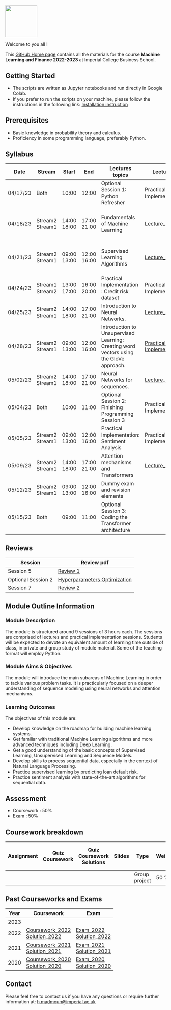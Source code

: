 <img src="https://drive.google.com/uc?export=view&id=1gmxxmwCR1WXK0IYtNqvE4QXFleznWqQO" height="100"/>

Welcome to you all !

This [GitHub Home page](https://hm-ai.github.io/MLF/) contains all the materials for the course **Machine Learning and Finance 2022-2023** at Imperial College Business School.


## Getting Started
* The scripts are written as Jupyter notebooks and run directly in Google Colab.
* If you prefer to run the scripts on your machine, please follow the instructions in the following link: [Installation instruction](https://colab.research.google.com/drive/1pRlyGPBJhizXXcSRxITIgCI8MQxS34Vp?usp=sharing)


## Prerequisites
* Basic knowledge in probability theory and calculus.
* Proficiency in some programming language, preferably Python. 


## Syllabus 

| Date     | Stream             | Start          | End            | Lectures topics                                                                        | Lectures                                                          | Quiz                                                                                                                                                                                                                                                                                                                                                                                             | Quiz Solution                                                                                                                                                                                                                                                                                                                                                                                                | Programming Session                                                                                                                                                                                                                           | Optional Reading                                                                                          |
|----------|--------------------|----------------|----------------|----------------------------------------------------------------------------------------|-------------------------------------------------------------------|--------------------------------------------------------------------------------------------------------------------------------------------------------------------------------------------------------------------------------------------------------------------------------------------------------------------------------------------------------------------------------------------------|--------------------------------------------------------------------------------------------------------------------------------------------------------------------------------------------------------------------------------------------------------------------------------------------------------------------------------------------------------------------------------------------------------------|-----------------------------------------------------------------------------------------------------------------------------------------------------------------------------------------------------------------------------------------------|-----------------------------------------------------------------------------------------------------------|
| 04/17/23 | Both               | 10:00          | 12:00          | Optional Session 1: Python Refresher                                                   | Practical Implementation                                          | No quiz                                                                                                                                                                                                                                                                                                                                                                                          | No quiz                                                                                                                                                                                                                                                                                                                                                                                                      | [Code_Python](https://colab.research.google.com/drive/1Yf4tDdt5LnaZD153QPS5gs4Q0ypyO_ha?usp=sharing)  <br/> [Solution_Python](https://colab.research.google.com/drive/1xE2z5OAUgbkNcplIaAq4O5m0vbM6vJpv?usp=sharing)                          |                                                                                                           |
| 04/18/23 | Stream2<br>Stream1 | 14:00<br>18:00 | 17:00<br>21:00 | Fundamentals of Machine Learning                                                       | [Lecture_1](Lectures/Lecture_1.pdf "Lecture1 PDF")                | [Background](https://forms.gle/2wwJ5n5QKjBa98zk8) <br/> [Slide8](https://forms.gle/tKwki7u2reQKDWAY8) <br/> [Slide23](https://forms.gle/g7KNsfnB8PMaxGtC7)  <br/>    [Quiz1 link](https://forms.gle/pJbzkC8J87QBLJFHA) <br/>   [Quiz1 pdf](Quiz/Quiz1.pdf "Quiz1 PDF")                                                                                                                           | [Quiz1_Solution](Quiz_Solution/Quiz1_Solution.pdf "Quiz1 PDF")                                                                                                                                                                                                                                                                                                                                               | [Programming_Session_1](https://colab.research.google.com/drive/1PDk72xnA9aXKJc1QB80iK7KkrPIl1jzh?usp=sharing)<br/> [Solution_Programming_Session_1](https://colab.research.google.com/drive/13gJd7uJeJgFDoF-pKRLWzo8A-9XsIRrO?usp=sharing)   | [Optional_reading](https://colab.research.google.com/drive/1EdiRTLSEjJrZY4xUAklD5UYXncXddte_?usp=sharing) |
| 04/21/23 | Stream2<br>Stream1 | 09:00<br>13:00 | 12:00<br>16:00 | Supervised Learning Algorithms                                                         | [Lecture_2](Lectures/Lecture_2.pdf "Lecture2 PDF")                | [Slide30](https://forms.gle/XJBMjz4cd9jM5zGn7) <br/> [Slide41](https://forms.gle/F6Hb9J7ip1LDbmHC6) <br/> [Slide47](https://forms.gle/3JX1A2VKEMLkq5778)  <br/>    [Quiz2 link](https://forms.gle/9ReitXQfLrgWpMcW8)  <br/>   [Quiz2 pdf](Quiz/Quiz2.pdf "Quiz2 PDF")                                                                                                                            | [Quiz2_Solution](Quiz_Solution/Quiz2_Solution.pdf "Quiz2 PDF")                                                                                                                                                                                                                                                                                                                                               | [Programming_Session_2](https://colab.research.google.com/drive/1kutJ21bQ5N-vkiCnaqVSPgFIrVxuakoy?usp=sharing) <br/> [Solution_Programming_Session_2](https://colab.research.google.com/drive/1RDgz0UEYcn1Z_oHv1_uTmMSii9yGo8hr?usp=sharing)  |                                                                                                           |
| 04/24/23 | Stream1<br>Stream2 | 13:00<br>17:00 | 16:00<br>20:00 | Practical Implementation : Credit risk dataset                                         | Practical Implementation                                          | [Correct_Section](https://forms.gle/oLMnHpT55A5Abqng7) <br/> [Poll](https://forms.gle/BydDsBmkwGhvj9Ho7)                                                                                                                                                                                                                                                                                         | No quiz                                                                                                                                                                                                                                                                                                                                                                                                      | [Programming_Session_3](https://colab.research.google.com/drive/15YExFNEfuDHNko09eEeVruE9el_Tnj2_?usp=sharing) <br/> [Solution_Programming_Session_3](https://colab.research.google.com/drive/1UZDULRgUxqbkjSo-ZGJn15_URwRQDKVX?usp=sharing)  |                                                                                                           |
| 04/25/23 | Stream2<br>Stream1 | 14:00<br>18:00 | 17:00<br>21:00 | Introduction to Neural Networks.                                                       | [Lecture_4](Lectures/Lecture_4.pdf "Lecture4 PDF")                | [Quiz4 link](https://forms.gle/5rxPA9sA6VqfbPaN7)  <br/>   [Quiz4 pdf](Quiz/Quiz4.pdf "Quiz4 PDF")                                                                                                                                                                                                                                                                                               | [Quiz4_Solution](Quiz_Solution/Quiz4_Solution.pdf "Quiz4 PDF")                                                                                                                                                                                                                                                                                                                                               | [Programming_Session_4](https://colab.research.google.com/drive/1eSdLXq0NoOEOFjyevxqW9veDmMc8wtDV?usp=sharing)  <br/> [Solution_Programming_Session_4](https://colab.research.google.com/drive/1sT1P31eNpDbZ52hKgCQk2Xt8yOr322ky?usp=sharing) | [Optional_reading](https://colab.research.google.com/drive/1yjD2Ju2Lj3T9NrOLbNYXL983j4tK34jG?usp=sharing) |
| 04/28/23 | Stream2<br>Stream1 | 09:00<br>13:00 | 12:00<br>16:00 | Introduction to Unsupervised Learning: Creating word vectors using the GloVe approach. | [Practical Implementation](Lectures/Lecture_5.pdf "Lecture5 PDF") | [Introduction](https://jamboard.google.com/d/1oDEg_iTMn5aGs-QqScNArBYm-HVFY-QHbK5FPo_TRpI/edit?usp=sharing) <br/>  [GloVe_Quiz](https://forms.gle/WECyPUZMGaJ3FW2v5)   <br/> [Word2vec_Preprocessing](https://forms.gle/1LQNcBryHh3jTdmG7)   <br/> [Word2vec_Creating_Training_Data](https://forms.gle/3CMuRzNpyfk11Jwb6) <br/> [Word2vec_Training_process](https://forms.gle/JtwdZyrBCf7ZEL7u8) | [GloVe_Quiz_Solution](Quiz_Solution/Quiz5_0_GloVe_Solution.pdf) <br/> [Word2vec_Preprocessing_Solution](Quiz_Solution/Quiz5_1_Word2vec_Preprocessing_Solution.pdf) <br/> [Word2vec_Creating_Training_Data_Solution](Quiz_Solution/Quiz5_2_Word2vec_Creating_Training_Data_Solution.pdf)    <br/> [Word2vec_Training_process_Solution](Quiz_Solution/Quiz5_3_Word2vec_Training_process_Solution_Solution.pdf) | [Programming_Session_5](https://colab.research.google.com/drive/1bL88MSsdLEdq-Qon72jkwwdvH-lXr8kJ?usp=sharing) <br/>  [Solution_Programming_Session_5](https://colab.research.google.com/drive/1pKn7vDbLClGk9MSNWd8bh72S9piDIJiL?usp=sharing) | [Optional_reading](https://colab.research.google.com/drive/1ZGp7L6UyNPFXhcmXNtkDWgyAtjpJKXrC?usp=sharing) |
| 05/02/23 | Stream2<br>Stream1 | 14:00<br>18:00 | 17:00<br>21:00 | Neural Networks for sequences.                                                         | [Lecture_6](Lectures/Lecture_6.pdf "Lecture6 PDF")                | [Quiz6_link](https://forms.gle/srhoW3gRP1Me3ZxGA)   <br/>   [Quiz6 pdf](Quiz/Quiz6.pdf "Quiz6 PDF")                                                                                                                                                                                                                                                                                              |                                                                                                                                                                                                                                                                                                                                                                                                              | [Programming_Session_6](https://colab.research.google.com/drive/1haHrgxfgY78EzGAjWkOejO12z_9wppfV?usp=sharing) <br/>  [Solution_Programming_Session_6](https://colab.research.google.com/drive/1cApp099jwsJQudTjqGlUHapynRPbSoXJ?usp=sharing) |                                                                                                           |
| 05/04/23 | Both               | 10:00          | 11:00          | Optional Session 2: Finishing Programming Session 3                                    | Practical Implementation                                          |                                                                                                                                                                                                                                                                                                                                                                                                  |                                                                                                                                                                                                                                                                                                                                                                                                              |                                                                                                                                                                                                                                               |                                                                                                           | 
| 05/05/23 | Stream2<br>Stream1 | 09:00<br>13:00 | 12:00<br>16:00 | Practical Implementation: Sentiment Analysis                                           | Practical Implementation                                          | [Correct_Section](https://forms.gle/oLMnHpT55A5Abqng7) <br/> [Poll](https://forms.gle/BydDsBmkwGhvj9Ho7)                                                                                                                                                                                                                                                                                         |                                                                                                                                                                                                                                                                                                                                                                                                              | [Programming_Session_7](https://colab.research.google.com/drive/1r7vI04lm66hFiSwGW-y_zPHLBTgJhUwP?usp=sharing) <br/>  [Solution_Programming_Session_7](https://colab.research.google.com/drive/1nHOiJCvOWv9XSR5QDgJTXYLKkJYAFt50?usp=sharing) |                                                                                                           |
| 05/09/23 | Stream2<br>Stream1 | 14:00<br>18:00 | 17:00<br>21:00 | Attention mechanisms and Transformers                                                  | [Lecture_8](Lectures/Lecture_8.pdf "Lecture6 PDF")                | [RNN_Applications](https://forms.gle/szxgDdKENzwPxkGCA)  <br/> [Alignment](https://forms.gle/uprNS72XW8CsGc5HA) <br/> [Attention_Weights](https://forms.gle/3GXiY2xNbTN4Mh2GA)                                                                                                                                                                                                                   |                                                                                                                                                                                                                                                                                                                                                                                                              | <br/>                                                                                                                                                                                                                                         | [Optional_reading](Lectures/Lecture_8_Optional_Reading.pdf)                                               |
| 05/12/23 | Stream2<br>Stream1 | 09:00<br>13:00 | 12:00<br>16:00 | Dummy exam and revision elements                                                       |                                                                   |                                                                                                                                                                                                                                                                                                                                                                                                  |                                                                                                                                                                                                                                                                                                                                                                                                              | <br/>                                                                                                                                                                                                                                         |                                                                                                           |
| 05/15/23 | Both               | 09:00          | 11:00          | Optional Session 3: Coding the Transformer architecture                                |                                                                   |                                                                                                                                                                                                                                                                                                                                                                                                  |                                                                                                                                                                                                                                                                                                                                                                                                              | <br/>                                                                                                                                                                                                                                         |                                                                                                           |

## Reviews

| Session            | Review pdf                                                  | 
|--------------------|-------------------------------------------------------------|
| Session 5          | [Review 1](Reviews/Review_1.pdf)                            |
| Optional Session 2 | [Hyperparameters Optimization](Reviews/HP_Optimization.pdf) |
| Session 7          | [Review 2](Reviews/Review_2.pdf)                            |





## Module Outline Information

### Module Description
The module is structured around 9 sessions of 3 hours each. The sessions are comprised of lectures and practical implementation sessions. Students will be expected to devote an equivalent amount of learning time outside of class, in private and group study of module material. Some of the teaching format will employ Python.

### Module Aims & Objectives
The module will introduce the main subareas of Machine Learning in order to tackle various problem tasks. It is practicularly focused on a deeper understanding of sequence modeling using neural networks and attention mechanisms.  

### Learning Outcomes 

The objectives of this module are:
* Develop knowledge on the roadmap for building machine learning systems.
* Get familiar with traditional Machine Learning algorithms and more advanced techniques including Deep Learning. 
* Get a good understanding of the basic concepts of Supervised Learning, Unsupervised Learning and Sequence Models.
* Develop skills to process sequential data, especially in the context of Natural Language Processing. 
* Practice supervised learning by predicting loan default risk.
* Practice sentiment analysis with state-of-the-art algorithms for sequential data.



## Assessment 

* Coursework : 50%
* Exam : 50% 


## Coursework breakdown

| Assignment | Quiz Coursework | Quiz Coursework Solutions | Slides | Type           | Weighting | Date Released to students | Date Due | 
|------------|-----------------|---------------------------|--------|----------------|-----------|---------------------------|----------|
|            |                 |                           |        | Group project  | 50 %      |                           |          |




## Past Courseworks and Exams

| Year | Coursework                                                                                                                                                                                              | Exam                                                                                                                                                          |
|------|---------------------------------------------------------------------------------------------------------------------------------------------------------------------------------------------------------|---------------------------------------------------------------------------------------------------------------------------------------------------------------|
| 2023 |                                                                                                                                                                                                         |                                                                                                                                                               |
| 2022 | [Coursework_2022](Past_Exams_Courseworks/Courseworks/2022/Coursework.pdf "Coursework PDF") <br/> [Solution_2022](https://colab.research.google.com/drive/1fNdinj_lNt4zV2-GsH4Lt9PVtKg-bHcV?usp=sharing) | [Exam_2022](Past_Exams_Courseworks/Exams/2022/Exam_2022.pdf "Exam PDF") <br/> [Solution_2022](Past_Exams_Courseworks/Exams/2022/Solution_2022.pdf "Exam PDF") |
| 2021 | [Coursework_2021](Past_Exams_Courseworks/Courseworks/2021/Coursework.pdf "Coursework PDF") <br/> [Solution_2021](https://colab.research.google.com/drive/1GyiYC-zRAYlec-hcUq3HQki3NmDc5ntH?usp=sharing) | [Exam_2021](Past_Exams_Courseworks/Exams/2021/Exam_2021.pdf "Exam PDF") <br/> [Solution_2021](Past_Exams_Courseworks/Exams/2021/Solution_2021.pdf "Exam PDF") |
| 2020 | [Coursework_2020](Past_Exams_Courseworks/Courseworks/2020/Coursework.pdf "Coursework PDF") <br/> [Solution_2020](https://colab.research.google.com/drive/1MGNTluiCN0xy5MWGhW6uxl3KsY5jRSbV?usp=sharing) | [Exam_2020](Past_Exams_Courseworks/Exams/2020/Exam_2020.pdf "Exam PDF") <br/> [Solution_2020](Past_Exams_Courseworks/Exams/2020/Solution_2020.pdf "Exam PDF") |




## Contact

Please feel free to contact us if you have any questions or require further information at: h.madmoun@imperial.ac.uk



